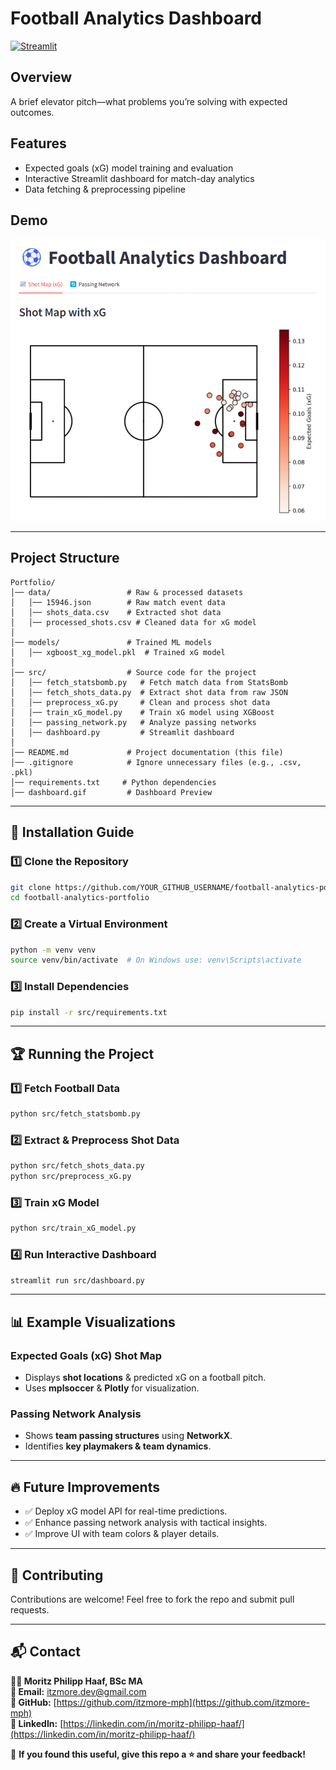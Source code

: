 # Football Analytics Dashboard

[![Streamlit](https://static.streamlit.io/badges/streamlit_badge_black_white.svg)](https://football-analytics-portfolio.streamlit.app/)

## Overview
A brief elevator pitch—what problems you’re solving with expected outcomes.

## Features
- Expected goals (xG) model training and evaluation  
- Interactive Streamlit dashboard for match-day analytics  
- Data fetching & preprocessing pipeline  

## Demo
![Dashboard GIF](./dashboard.gif)

---

## Project Structure
```plaintext
Portfolio/
│── data/                 # Raw & processed datasets
│   │── 15946.json        # Raw match event data
│   │── shots_data.csv    # Extracted shot data
│   │── processed_shots.csv # Cleaned data for xG model
│
│── models/               # Trained ML models
│   │── xgboost_xg_model.pkl  # Trained xG model
│
│── src/                  # Source code for the project
│   │── fetch_statsbomb.py   # Fetch match data from StatsBomb
│   │── fetch_shots_data.py  # Extract shot data from raw JSON
│   │── preprocess_xG.py     # Clean and process shot data
│   │── train_xG_model.py    # Train xG model using XGBoost
│   │── passing_network.py   # Analyze passing networks
│   │── dashboard.py         # Streamlit dashboard
│
│── README.md             # Project documentation (this file)
│── .gitignore            # Ignore unnecessary files (e.g., .csv, .pkl)
│── requirements.txt     # Python dependencies
│── dashboard.gif         # Dashboard Preview
```

---

## 🚀 Installation Guide

### 1️⃣ Clone the Repository
```bash
git clone https://github.com/YOUR_GITHUB_USERNAME/football-analytics-portfolio.git
cd football-analytics-portfolio
```

### 2️⃣ Create a Virtual Environment
```bash
python -m venv venv
source venv/bin/activate  # On Windows use: venv\Scripts\activate
```

### 3️⃣ Install Dependencies
```bash
pip install -r src/requirements.txt
```

---

## 🏆 Running the Project

### 1️⃣ Fetch Football Data
```bash
python src/fetch_statsbomb.py
```

### 2️⃣ Extract & Preprocess Shot Data
```bash
python src/fetch_shots_data.py
python src/preprocess_xG.py
```

### 3️⃣ Train xG Model
```bash
python src/train_xG_model.py
```

### 4️⃣ Run Interactive Dashboard
```bash
streamlit run src/dashboard.py
```

---

## 📊 Example Visualizations
### Expected Goals (xG) Shot Map
- Displays **shot locations** & predicted xG on a football pitch.
- Uses **mplsoccer** & **Plotly** for visualization.

### Passing Network Analysis
- Shows **team passing structures** using **NetworkX**.
- Identifies **key playmakers & team dynamics**.

---

## 🔥 Future Improvements
- ✅ Deploy xG model API for real-time predictions.
- ✅ Enhance passing network analysis with tactical insights.
- ✅ Improve UI with team colors & player details.

---

## 🤝 Contributing
Contributions are welcome! Feel free to fork the repo and submit pull requests.

---

## 📬 Contact
**👨‍💻 Moritz Philipp Haaf, BSc MA**  
**📩 Email:** [itzmore.dev@gmail.com](mailto:itzmore.dev@gmail.com)  
**🔗 GitHub:** [https://github.com/itzmore-mph](https://github.com/itzmore-mph)  
**🔗 LinkedIn:** [https://linkedin.com/in/moritz-philipp-haaf/](https://linkedin.com/in/moritz-philipp-haaf/)  

🚀 **If you found this useful, give this repo a ⭐ and share your feedback!**
